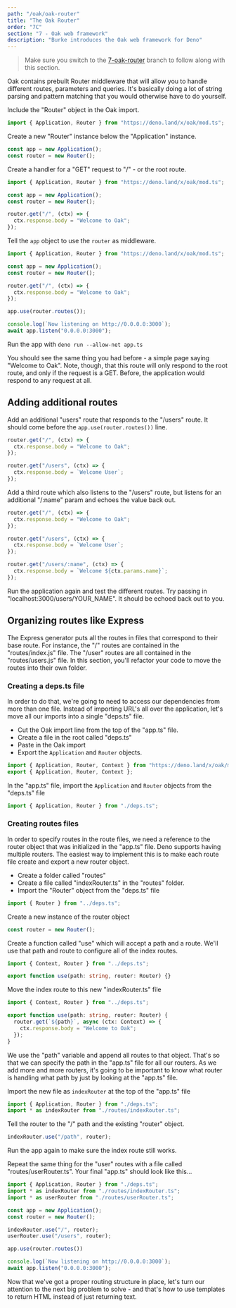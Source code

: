 ```yaml
---
path: "/oak/oak-router"
title: "The Oak Router"
order: "7C"
section: "7 - Oak web framework"
description: "Burke introduces the Oak web framework for Deno"
---
```


> Make sure you switch to the [7-oak-router](https://github.com/burkeholland/deno-exercises/tree/7-oak-router) branch to follow along with this section.

Oak contains prebuilt Router middleware that will allow you to handle different routes, parameters and queries. It's basically doing a lot of string parsing and pattern matching that you would otherwise have to do yourself.

Include the "Router" object in the Oak import.

```typescript
import { Application, Router } from "https://deno.land/x/oak/mod.ts";
```

Create a new "Router" instance below the "Application" instance.

```typescript
const app = new Application();
const router = new Router();
```

Create a handler for a "GET" request to "/" - or the root route.

```typescript
import { Application, Router } from "https://deno.land/x/oak/mod.ts";

const app = new Application();
const router = new Router();

router.get("/", (ctx) => {
  ctx.response.body = "Welcome to Oak";
});
```

Tell the `app` object to use the `router` as middleware.

```typescript
import { Application, Router } from "https://deno.land/x/oak/mod.ts";

const app = new Application();
const router = new Router();

router.get("/", (ctx) => {
  ctx.response.body = "Welcome to Oak";
});

app.use(router.routes());

console.log(`Now listening on http://0.0.0.0:3000`);
await app.listen("0.0.0.0:3000");
```

Run the app with `deno run --allow-net app.ts`

You should see the same thing you had before - a simple page saying "Welcome to Oak". Note, though, that this route will only respond to the root route, and only if the request is a GET. Before, the application would respond to any request at all.

## Adding additional routes

Add an additional "users" route that responds to the "/users" route. It should come before the `app.use(router.routes())` line.

```typescript
router.get("/", (ctx) => {
  ctx.response.body = "Welcome to Oak";
});

router.get("/users", (ctx) => {
  ctx.response.body = `Welcome User`;
});
```

Add a third route which also listens to the "/users" route, but listens for an additional "/:name" param and echoes the value back out.

```typescript
router.get("/", (ctx) => {
  ctx.response.body = "Welcome to Oak";
});

router.get("/users", (ctx) => {
  ctx.response.body = `Welcome User`;
});

router.get("/users/:name", (ctx) => {
  ctx.response.body = `Welcome ${ctx.params.name}`;
});
```

Run the application again and test the different routes. Try passing in "localhost:3000/users/YOUR_NAME". It should be echoed back out to you.

## Organizing routes like Express

The Express generator puts all the routes in files that correspond to their base route. For instance, the "/" routes are contained in the "routes/index.js" file. The "/user" routes are all contained in the "routes/users.js" file. In this section, you'll refactor your code to move the routes into their own folder.

### Creating a deps.ts file

In order to do that, we're going to need to access our dependencies from more than one file. Instead of importing URL's all over the application, let's move all our imports into a single "deps.ts" file.

- Cut the Oak import line from the top of the "app.ts" file.
- Create a file in the root called "deps.ts"
- Paste in the Oak import
- Export the `Application` and `Router` objects.

```typescript
import { Application, Router, Context } from "https://deno.land/x/oak/mod.ts";
export { Application, Router, Context };
```

In the "app.ts" file, import the `Application` and `Router` objects from the "deps.ts" file

```typescript
import { Application, Router } from "./deps.ts";
```

### Creating routes files

In order to specify routes in the route files, we need a reference to the router object that was initialized in the "app.ts" file. Deno supports having multiple routers. The easiest way to implement this is to make each route file create and export a new router object.

- Create a folder called "routes"
- Create a file called "indexRouter.ts" in the "routes" folder.
- Import the "Router" object from the "deps.ts" file

```typescript
import { Router } from "../deps.ts";
```

Create a new instance of the router object

```typescript
const router = new Router();
```

Create a function called "use" which will accept a path and a route. We'll use that path and route to configure all of the index routes.

```typescript
import { Context, Router } from "../deps.ts";

export function use(path: string, router: Router) {}
```

Move the index route to this new "indexRouter.ts" file

```typescript
import { Context, Router } from "../deps.ts";

export function use(path: string, router: Router) {
  router.get(`${path}`, async (ctx: Context) => {
    ctx.response.body = "Welcome to Oak";
  });
}
```

We use the "path" variable and append all routes to that object. That's so that we can specify the path in the "app.ts" file for all our routers. As we add more and more routers, it's going to be important to know what router is handling what path by just by looking at the "app.ts" file.

Import the new file as `indexRouter` at the top of the "app.ts" file

```typescript
import { Application, Router } from "./deps.ts";
import * as indexRouter from "./routes/indexRouter.ts";
```

Tell the router to the "/" path and the existing "router" object.

```typescript
indexRouter.use("/path", router);
```

Run the app again to make sure the index route still works.

Repeat the same thing for the "user" routes with a file called "routes/userRouter.ts". Your final "app.ts" should look like this...

```typescript
import { Application, Router } from "./deps.ts";
import * as indexRouter from "./routes/indexRouter.ts";
import * as userRouter from "./routes/userRouter.ts";

const app = new Application();
const router = new Router();

indexRouter.use("/", router);
userRouter.use("/users", router);

app.use(router.routes())

console.log(`Now listening on http://0.0.0.0:3000`);
await app.listen("0.0.0.0:3000");
```

Now that we've got a proper routing structure in place, let's turn our attention to the next big problem to solve - and that's how to use templates to return HTML instead of just returning text.
